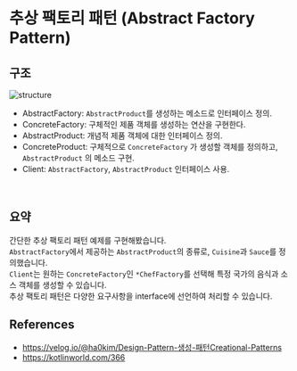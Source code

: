 # 추상 팩토리 패턴 (Abstract Factory Pattern)

## 구조
<img src="https://user-images.githubusercontent.com/17774927/190864134-0592bb7c-b724-45da-82c2-707c3d27b961.png" alt="structure">

* AbstractFactory: `AbstractProduct`를 생성하는 메소드로 인터페이스 정의.
* ConcreteFactory: 구체적인 제품 객체를 생성하는 연산을 구현한다.
* AbstractProduct: 개념적 제품 객체에 대한 인터페이스 정의.
* ConcreteProduct: 구체적으로 `ConcreteFactory` 가 생성할 객체를 정의하고, `AbstractProduct` 의 메소드 구현.
* Client: `AbstractFactory`, `AbstractProduct` 인터페이스 사용.
<br>

## 요약
간단한 추상 팩토리 패턴 예제를 구현해봤습니다.<br>
`AbstractFactory`에서 제공하는 `AbstractProduct`의 종류로, `Cuisine`과 `Sauce`를 정의했습니다.<br>
`Client`는 원하는 `ConcreteFactory`인 `*ChefFactory`를 선택해 특정 국가의 음식과 소스 객체를 생성할 수 있습니다.<br>
추상 팩토리 패턴은 다양한 요구사항을 interface에 선언하여 처리할 수 있습니다.


## References
- <a href="https://velog.io/@ha0kim/Design-Pattern-%EC%83%9D%EC%84%B1-%ED%8C%A8%ED%84%B4Creational-Patterns">https://velog.io/@ha0kim/Design-Pattern-생성-패턴Creational-Patterns</a>
- https://kotlinworld.com/366
